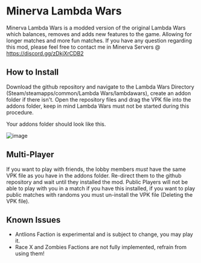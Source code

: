 # Minerva Lambda Wars
Minerva Lambda Wars is a modded version of the original Lambda Wars which balances, removes and adds new features to the game. Allowing for longer matches and more fun matches. If you have any question regarding this mod, please feel free to contact me in Minerva Servers @ https://discord.gg/zDkjXrCDB2

## How to Install
Download the github repository and navigate to the Lambda Wars Directory (Steam/steamapps/common/Lambda Wars/lambdawars), create an addon folder if there isn't. Open the repository files and drag the VPK file into the addons folder, keep in mind Lambda Wars must not be started during this procedure.

Your addons folder should look like this.

![image](https://github.com/Minerva-Servers/minerva-lambdawars/assets/49407096/e458bb2b-4c09-4ec1-8ea7-b96174462931)

## Multi-Player
If you want to play with friends, the lobby members *must* have the same VPK file as you have in the addons folder. Re-direct them to the github repository and wait until they installed the mod. Public Players will not be able to play with you in a match if you have this installed, if you want to play public matches with randoms you must un-install the VPK file (Deleting the VPK file).

## Known Issues
- Antlions Faction is experimental and is subject to change, you may play it.
- Race X and Zombies Factions are not fully implemented, refrain from using them!
